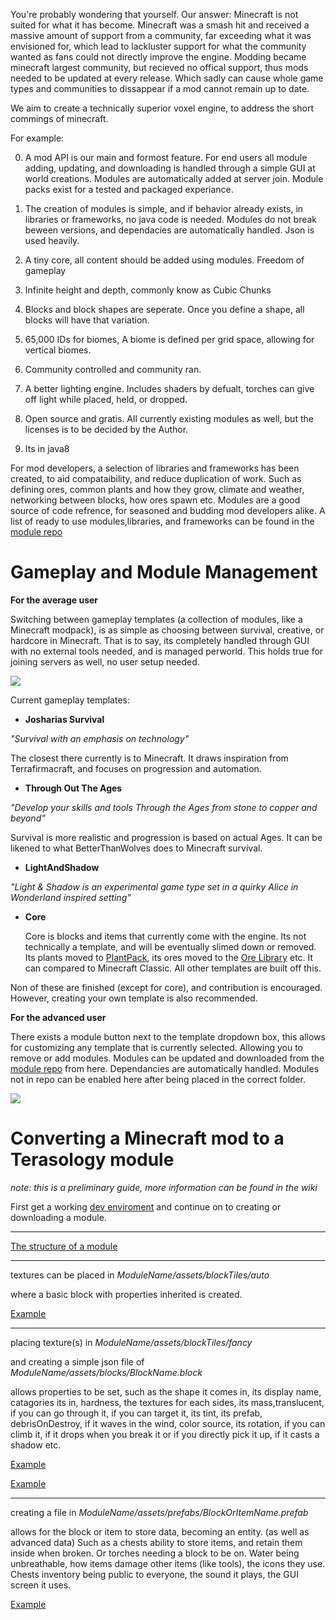 You're probably wondering that yourself. Our answer: Minecraft is not suited  for what it has become. 
Minecraft was a smash hit and received a massive amount of support from a community, far exceeding what it was envisioned for, which lead to lackluster support for what the community wanted as fans could not directly improve the engine. Modding became minecraft largest community, but recieved no offical support, thus mods needed to be updated at every release. Which sadly can cause whole game types and communities to dissappear if a mod cannot remain up to date. 

We aim to create a technically superior voxel engine, to address the short commings of minecraft.



For example:

0. A mod API is our main and formost feature. For end users all module adding, updating, and downloading is handled through a simple GUI at world creations. Modules are automatically added at server join. Module packs exist for a tested and packaged experiance.

0. The creation of modules is simple, and if  behavior already exists, in libraries or frameworks, no java code is needed. Modules do not break beween versions, and dependacies are automatically handled. Json is used heavily.

0. A tiny core, all content should be added using modules. Freedom of gameplay

0. Infinite height and depth, commonly know as Cubic Chunks

0. Blocks and block shapes are seperate. Once you define a shape, all blocks will have that variation. 

0. 65,000 IDs for biomes, A biome is defined per grid space, allowing for vertical biomes.

0. Community controlled and community ran. 

0. A better lighting engine. Includes shaders by defualt, torches can give off light while placed, held, or dropped.

0. Open source and gratis. All currently existing modules as well, but the licenses is to be decided by the Author. 

0. Its in java8

For mod developers, a selection of libraries and frameworks has been created, to aid compataibility, and reduce duplication of work. Such as defining ores, common plants and how they grow, climate and weather, networking between blocks, how ores spawn etc. Modules are a good source of code refrence, for seasoned and budding mod developers alike. A list of ready to use modules,libraries, and frameworks can be found in the [module repo](https://github.com/Terasology/)

# Gameplay and Module Management

__For the average user__

Switching between gameplay templates (a collection of modules, like a Minecraft modpack), is as simple as choosing between survival, creative, or hardcore in Minecraft. That is to say, its completely handled through GUI with no external tools needed, and is managed perworld. This holds true for joining servers as well, no user setup needed.

![](https://i.imgur.com/OpmgYGP.png)

Current gameplay templates:


* __Josharias Survival__     
  
 _"Survival with an emphasis on technology"_

   The closest there currently is to Minecraft. It draws inspiration from Terrafirmacraft, and focuses on progression and automation.

* __Through Out The Ages__      
  
 _"Develop your skills and tools Through the Ages from stone to copper and beyond"_

   Survival is more realistic and progression is based on actual Ages. It can be likened to what BetterThanWolves does to Minecraft survival. 


* __LightAndShadow__
  
 _"Light & Shadow is an experimental game type set in a quirky Alice in Wonderland inspired setting"_



* __Core__

   Core is blocks and items that currently come with the engine. Its not technically a template, and will be eventually slimed down or removed. Its plants moved to [PlantPack](https://github.com/Terasology/PlantPack), its ores moved to the [Ore Library](https://github.com/Terasology/Minerals) etc. It can compared to Minecraft Classic.  All other templates are built off this. 


     
      

Non of these are finished (except for core), and contribution is encouraged. However, creating your own template is also recommended. 
  

__For the advanced user__

There exists a module button next to the template dropdown box, this allows for customizing any template that is currently selected. Allowing you to remove or add modules. Modules can be updated and downloaded from the [module repo](https://github.com/Terasology/) from here. Dependancies are automatically handled. Modules not in repo can be enabled here after being placed in the correct folder. 

![](https://i.imgur.com/GTzNKiL.png)

#  Converting a Minecraft mod to a Terasology module

_note: this is a preliminary  guide, more information can be found in the wiki_

First get a working [dev enviroment](https://github.com/MovingBlocks/Terasology/wiki/Modding-Guide#running-terasology-from-source) and continue on to creating or downloading a module. 


___
[The structure of a module](https://github.com/MovingBlocks/Terasology/wiki/Modding-Guide#structure-of-a-mod)
___ 

textures can be placed in _ModuleName/assets/blockTiles/auto_ 

where a basic block with properties inherited is created. 

[Example](https://github.com/Terasology/Minerals/tree/master/assets/blockTiles/auto)
___

placing  texture(s) in _ModuleName/assets/blockTiles/fancy_ 

and creating a simple json file of _ModuleName/assets/blocks/BlockName.block_

allows properties to be set, such as the shape it comes in, its display name, catagories its in, hardness, the textures for each sides, its mass,translucent, if you can go through it, if you can target it, its tint, its prefab, debrisOnDestroy, if it waves in the wind, color source, its rotation, if you can climb it, if it drops when you break it or if you directly pick it up, if it casts a shadow etc. 

[Example](https://github.com/Terasology/Soils/tree/master/assets/blockTiles/fancy)

[Example](https://github.com/Terasology/Soils/tree/master/assets/blocks/fancy)
___
creating a file in _ModuleName/assets/prefabs/BlockOrItemName.prefab_ 

allows for the block or item to store data, becoming an entity. (as well as advanced data) Such as a chests ability to store items, and retain them inside when broken. Or torches needing a block to be on. Water being unbreathable, how items damage other items (like tools), the icons they use. Chests inventory being public to everyone, the sound it plays, the GUI screen it uses.  

[Example](https://github.com/Terasology/JoshariasSurvival/tree/master/assets/prefabs)
    

    

     



